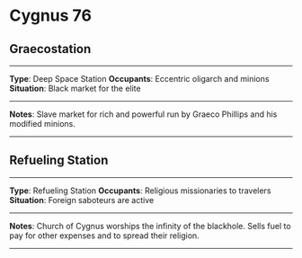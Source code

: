 # Cygnus 76

## Graecostation

---

**Type**:      Deep Space Station 
**Occupants**: Eccentric oligarch and minions 
**Situation**: Black market for the elite

---

**Notes**: Slave market for rich and powerful run by Graeco Phillips and his modified minions.

---

## Refueling Station

---

**Type**:      Refueling Station 
**Occupants**: Religious missionaries to travelers 
**Situation**: Foreign saboteurs are active

---

**Notes**: Church of Cygnus worships the infinity of the blackhole. Sells fuel to pay for other expenses and to spread their religion.

---
